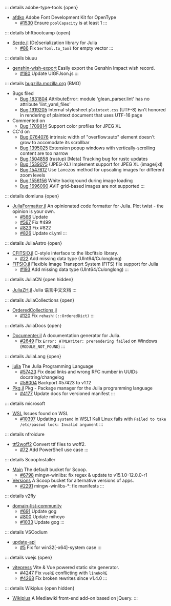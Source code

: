 
::: details adobe-type-tools {open}
+	[afdko](https://github.com/adobe-type-tools/afdko/issues?q=author:Heptazhou%20OR%20commenter:Heptazhou)
	Adobe Font Development Kit for OpenType
	-	[#1530](https://github.com/adobe-type-tools/afdko/pull/1530)
		Ensure `poolCapacity` is at least 1
:::

::: details bhftbootcamp {open}
+	[Serde.jl](https://github.com/bhftbootcamp/Serde.jl/issues?q=author:Heptazhou%20OR%20commenter:Heptazhou)
	(De)serialization library for Julia
	-	[#86](https://github.com/bhftbootcamp/Serde.jl/pull/86)
		Fix `SerToml.to_toml` for empty vector
:::

::: details biuuu <!-- {open} -->
+	[genshin-wish-export](https://github.com/biuuu/genshin-wish-export/issues?q=author:Heptazhou%20OR%20commenter:Heptazhou)
	Easily export the Genshin Impact wish record.
	-	[#180](https://github.com/biuuu/genshin-wish-export/pull/180)
		Update UIGFJson.js
:::

::: details [bugzilla.mozilla.org](https://bugzilla.mozilla.org/user_profile?user_id=659098) (BMO) <!-- {open} -->
+	Bugs filed
	-	[Bug 1831804](https://bugzilla.mozilla.org/show_bug.cgi?id=1831804)
		AttributeError: module 'glean_parser.lint' has no attribute 'lint_yaml_files'
	-	[Bug 1919205](https://bugzilla.mozilla.org/show_bug.cgi?id=1919205)
		<!-- Internal CSS (UTF-8) does not work on UTF-16 page -->
		Internal stylesheet `plaintext.css` (UTF-8) isn't honored in rendering of plaintext document that uses UTF-16 page
+	Commented on
	-	[Bug 1709814](https://bugzilla.mozilla.org/show_bug.cgi?id=1709814)
		Support color profiles for JPEG XL
	<!-- -	[Bug 1831804](https://bugzilla.mozilla.org/show_bug.cgi?id=1831804) -->
	<!-- -	[Bug 1848717](https://bugzilla.mozilla.org/show_bug.cgi?id=1848717) -->
	<!-- -	[Bug 1919205](https://bugzilla.mozilla.org/show_bug.cgi?id=1919205) -->
+	CC'd on
	-	[Bug 0764076](https://bugzilla.mozilla.org/show_bug.cgi?id=0764076)
		intrinsic width of "overflow:auto" element doesn't grow to accomodate its scrollbar
	-	[Bug 1395025](https://bugzilla.mozilla.org/show_bug.cgi?id=1395025)
		Extension popup windows with vertically-scrolling content are too narrow
	-	[Bug 1504858](https://bugzilla.mozilla.org/show_bug.cgi?id=1504858) (rustup)
		[Meta] Tracking bug for rustc updates
	-	[Bug 1539075](https://bugzilla.mozilla.org/show_bug.cgi?id=1539075) (JPEG-XL)
		Implement support for JPEG XL (image/jxl)
	-	[Bug 1547612](https://bugzilla.mozilla.org/show_bug.cgi?id=1547612)
		Use Lanczos method for upscaling images for different zoom levels
	-	[Bug 1556156](https://bugzilla.mozilla.org/show_bug.cgi?id=1556156)
		White background during image loading
	-	[Bug 1696090](https://bugzilla.mozilla.org/show_bug.cgi?id=1696090)
		AVIF grid-based images are not supported
:::

::: details domluna {open}
+	[JuliaFormatter.jl](https://github.com/domluna/JuliaFormatter.jl/issues?q=author:Heptazhou%20OR%20commenter:Heptazhou)
	An opinionated code formatter for Julia. Plot twist - the opinion is your own.
	-	[#566](https://github.com/domluna/JuliaFormatter.jl/pull/566)
		Update
	-	[#567](https://github.com/domluna/JuliaFormatter.jl/pull/567)
		Fix #499
	-	[#823](https://github.com/domluna/JuliaFormatter.jl/pull/823)
		Fix #822
	-	[#826](https://github.com/domluna/JuliaFormatter.jl/pull/826)
		Update ci.yml
:::

::: details JuliaAstro {open}
+	[CFITSIO.jl](https://github.com/JuliaAstro/CFITSIO.jl/issues?q=author:Heptazhou%20OR%20commenter:Heptazhou)
	C-style interface to the libcfitsio library.
	-	[#22](https://github.com/JuliaAstro/CFITSIO.jl/pull/22)
		Add missing data type (UInt64/Culonglong)
+	[FITSIO.jl](https://github.com/JuliaAstro/FITSIO.jl/issues?q=author:Heptazhou%20OR%20commenter:Heptazhou)
	Flexible Image Transport System (FITS) file support for Julia
	-	[#193](https://github.com/JuliaAstro/FITSIO.jl/pull/193)
		Add missing data type (UInt64/Culonglong)
:::

::: details JuliaCN {open hidden}
+	[JuliaZH.jl](https://github.com/JuliaCN/JuliaZH.jl/issues?q=author:Heptazhou%20OR%20commenter:Heptazhou)
	Julia 语言中文文档
:::

::: details JuliaCollections {open}
+	[OrderedCollections.jl](https://github.com/JuliaCollections/OrderedCollections.jl/issues?q=author:Heptazhou%20OR%20commenter:Heptazhou)
	<!-- Julia implementation of associative containers that preserve insertion order -->
	-	[#120](https://github.com/JuliaCollections/OrderedCollections.jl/pull/120)
		Fix `rehash!(::OrderedDict)`
:::

::: details JuliaDocs {open}
+	[Documenter.jl](https://github.com/JuliaDocs/Documenter.jl/issues?q=author:Heptazhou%20OR%20commenter:Heptazhou)
	 A documentation generator for Julia.
	-	[#2649](https://github.com/JuliaDocs/Documenter.jl/pull/2649)
		Fix `Error: HTMLWriter: prerendering failed` on Windows (`MODULE_NOT_FOUND`)
:::

::: details JuliaLang {open}
+	[julia](https://github.com/JuliaLang/julia/issues?q=author:Heptazhou%20OR%20commenter:Heptazhou)
	The Julia Programming Language
	-	[#57423](https://github.com/JuliaLang/julia/pull/57423)
		Fix dead links and wrong RFC number in UUIDs docstring/changelog
	-	[#58004](https://github.com/JuliaLang/julia/pull/58004)
		Backport #57423 to v1.12
+	[Pkg.jl](https://github.com/JuliaLang/Pkg.jl/issues?q=author:Heptazhou%20OR%20commenter:Heptazhou)
	Pkg - Package manager for the Julia programming language
	-	[#4177](https://github.com/JuliaLang/Pkg.jl/pull/4177)
		Update docs for versioned manifest
:::

::: details microsoft <!-- {open} -->
+	[WSL](https://github.com/microsoft/WSL/issues?q=author:Heptazhou%20OR%20commenter:Heptazhou)
	Issues found on WSL
	-	[#10397](https://github.com/microsoft/WSL/issues/10397#issuecomment-1780132430)
		Updating `systemd` in WSL1 Kali Linux fails with `Failed to take /etc/passwd lock: Invalid argument`
:::

::: details nfroidure <!-- {open} -->
+	[ttf2woff2](https://github.com/nfroidure/ttf2woff2/issues?q=author:Heptazhou%20OR%20commenter:Heptazhou)
	Convert ttf files to woff2.
	-	[#72](https://github.com/nfroidure/ttf2woff2/pull/72)
		Add PowerShell use case
:::

::: details ScoopInstaller <!-- {open} -->
+	[Main](https://github.com/ScoopInstaller/Main/issues?q=author:Heptazhou%20OR%20commenter:Heptazhou)
	The default bucket for Scoop.
	-	[#6798](https://github.com/ScoopInstaller/Main/pull/6798)
		mingw-winlibs: fix regex & update to v15.1.0-12.0.0-r1
+	[Versions](https://github.com/ScoopInstaller/Versions/issues?q=author:Heptazhou%20OR%20commenter:Heptazhou)
	A Scoop bucket for alternative versions of apps.
	-	[#2291](https://github.com/ScoopInstaller/Versions/pull/2291)
		mingw-winlibs-*: fix manifests
:::

::: details v2fly <!-- {open} -->
+	[domain-list-community](https://github.com/v2fly/domain-list-community/issues?q=author:Heptazhou%20OR%20commenter:Heptazhou)
	<!-- Community managed domain list. Generate geosite.dat for V2Ray. -->
	-	[ #691](https://github.com/v2fly/domain-list-community/pull/691)
		Update gog
	-	[ #800](https://github.com/v2fly/domain-list-community/pull/800)
		Update mihoyo
	-	[#1033](https://github.com/v2fly/domain-list-community/pull/1033)
		Update gog
:::

::: details VSCodium <!-- {open} -->
+	[update-api](https://github.com/VSCodium/update-api/issues?q=author:Heptazhou%20OR%20commenter:Heptazhou)
	-	[#5](https://github.com/VSCodium/update-api/pull/5)
		Fix for win32[-x64]-system case
:::

::: details vuejs {open}
+	[vitepress](https://github.com/vuejs/vitepress/issues?q=author:Heptazhou%20OR%20commenter:Heptazhou)
	Vite & Vue powered static site generator.
	-	[#4247](https://github.com/vuejs/vitepress/pull/4247)
		Fix `vueRE` conflicting with `lineNoRE`
	-	[#4268](https://github.com/vuejs/vitepress/pull/4268)
		Fix broken rewrites since v1.4.0
:::

::: details Wikiplus {open hidden}
+	[Wikiplus](https://github.com/Wikiplus/Wikiplus/issues?q=author:Heptazhou%20OR%20commenter:Heptazhou)
	A Mediawiki front-end add-on based on jQuery.
:::

